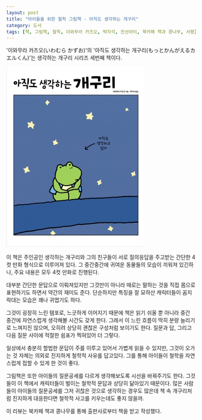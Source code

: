 ```yaml
---
layout: post
title: "아이들을 위한 철학 그림책 - 아직도 생각하는 개구리"
category: 도서
tags: [책, 그림책, 철학, 이와무라 카즈오, 박지석, 진선아이, 북카페 책과 콩나무, 서평]
---
```


'이와무라 카즈오(いわむら かずお)'의
'아직도 생각하는 개구리(もっとかんがえるカエルくん)'는
생각하는 개구리 시리즈 세번째 책이다.

![표지](/images/a-frog-in-reflection-3-picture-book-h480.jpg)

이 책은 주인공인 생각하는 개구리와 그의 친구들이 서로 질의응답을 주고받는 간단한 4컷 만화 형식으로 이루어져 있다.
그 중간중간에 귀여운 동물들의 모습이 끼워져 있긴하나, 주요 내용은 모두 4컷 만화로 진행된다.

대부분 간단한 문답으로 이뤄져있지만 그것만이 아니라
때로는 말하는 것을 직접 몸으로 표현하기도 하면서 약간의 재미도 준다.
단순하지만 특징을 잘 묘하산 캐릭터들이 꼼지락대는 모습은 꽤나 귀엽기도 하다.

그것이 굉장히 느린 템포로, 느긋하게 이어지기 때문에
책은 읽기 쉬울 뿐 아니라 중간 중간에 자연스럽게 생각해볼 시간도 갖게 한다.
그래서 이 느린 흐름이 딱히 분량 늘리기로 느껴지진 않으며,
오히려 상당히 괜찮은 구성처럼 보이기도 한다.
질문과 답, 그리고 다음 질문 사이에 적절한 쉼표가 찍혀있어 더 그렇다.

일상에서 충분히 할법한 문답이 주를 이루고 있어서 가볍게 읽을 수 있지만,
그것이 오가는 것 자체는 의외로 진지하게 철학적 사유를 답고있다.
그를 통해 아이들이 철학을 자연스럽게 접할 수 있게 한 것이 좋다.

그림책은 또한 아이들의 질문공세를 다르게 생각해보도록 시선을 바꿔주기도 한다.
그것들이 이 책에서 캐릭터들이 벌이는 철학적 문답과 상당히 닮아있기 때문이다.
많은 사람들이 아이들의 질문공세를 그저 귀찮은 것으로 생각하는 경우도 많은데
책 속 개구리처럼 진지하게 대응한다면 철학적 사고를 키우는데도 좋지 않을까.



<div class="im im-info">
이 리뷰는 북카페 책과 콩나무를 통해 출판사로부터 책을 받고 작성했다.
</div>
